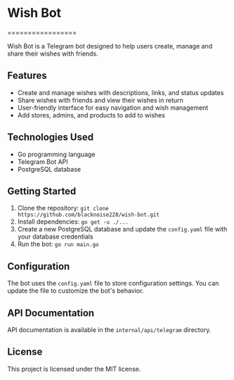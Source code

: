 # Wish Bot
=================

Wish Bot is a Telegram bot designed to help users create, manage and share their wishes with friends.

## Features

* Create and manage wishes with descriptions, links, and status updates
* Share wishes with friends and view their wishes in return
* User-friendly interface for easy navigation and wish management
* Add stores, admins, and products to add to wishes

## Technologies Used

* Go programming language
* Telegram Bot API
* PostgreSQL database

## Getting Started

1. Clone the repository: `git clone https://github.com/blacknoise228/wish-bot.git`
2. Install dependencies: `go get -u ./...`
3. Create a new PostgreSQL database and update the `config.yaml` file with your database credentials
4. Run the bot: `go run main.go`

## Configuration

The bot uses the `config.yaml` file to store configuration settings. You can update the file to customize the bot's behavior.

## API Documentation

API documentation is available in the `internal/api/telegram` directory.

## License

This project is licensed under the MIT license.
